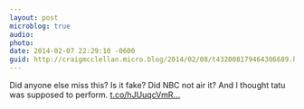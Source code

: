 ```yaml
---
layout: post
microblog: true
audio: 
photo: 
date: 2014-02-07 22:29:10 -0600
guid: http://craigmcclellan.micro.blog/2014/02/08/t432008179464306689.html
---
```

Did anyone else miss this? Is it fake? Did NBC not air it? And I thought tatu was supposed to perform. [t.co/hJUuqcVmR...](http://t.co/hJUuqcVmRM)
